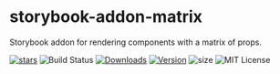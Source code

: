 # storybook-addon-matrix

Storybook addon for rendering components with a matrix of props.

[![stars][]][github]
![Build Status][actions]
[![Downloads][]][npm]
[![Version][]][npm]
![size][]
![MIT License][license]

[version]: https://flat.badgen.net/npm/v/storybook-addon-matrix
[downloads]: https://flat.badgen.net/npm/dm/storybook-addon-matrix
[license]: https://flat.badgen.net/badge/license/MIT/blue
[stars]: https://flat.badgen.net/github/stars/tomoya/storybook-addon-matrix
[size]: https://flat.badgen.net/bundlephobia/minzip/storybook-addon-matrix
[npm]: https://npmjs.com/package/storybook-addon-matrix
[github]: https://github.com/tomoya/storybook-addon-matrix
[actions]: https://flat.badgen.net/github/checks/tomoya/storybook-addon-matrix
